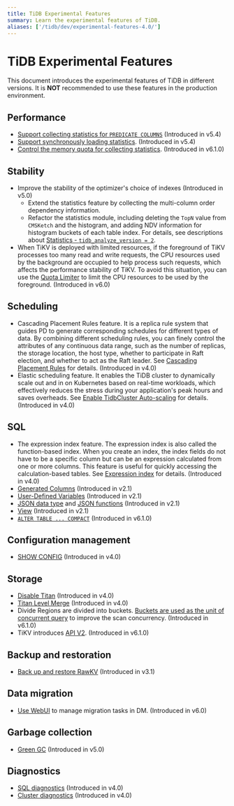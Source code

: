 ```yaml
---
title: TiDB Experimental Features
summary: Learn the experimental features of TiDB.
aliases: ['/tidb/dev/experimental-features-4.0/']
---
```


# TiDB Experimental Features

This document introduces the experimental features of TiDB in different versions. It is **NOT** recommended to use these features in the production environment.

## Performance

+ [Support collecting statistics for `PREDICATE COLUMNS`](/statistics.md#collect-statistics-on-some-columns) (Introduced in v5.4)
+ [Support synchronously loading statistics](/statistics.md#load-statistics). (Introduced in v5.4)
+ [Control the memory quota for collecting statistics](/statistics.md#the-memory-quota-for-collecting-statistics). (Introduced in v6.1.0)

## Stability

+ Improve the stability of the optimizer's choice of indexes (Introduced in v5.0)
    + Extend the statistics feature by collecting the multi-column order dependency information.
    + Refactor the statistics module, including deleting the `TopN` value from `CMSKetch` and the histogram, and adding NDV information for histogram buckets of each table index. For details, see descriptions about [Statistics - `tidb_analyze_version = 2`](/statistics.md).
+ When TiKV is deployed with limited resources, if the foreground of TiKV processes too many read and write requests, the CPU resources used by the background are occupied to help process such requests, which affects the performance stability of TiKV. To avoid this situation, you can use the [Quota Limiter](/tikv-configuration-file.md#quota) to limit the CPU resources to be used by the foreground. (Introduced in v6.0)

## Scheduling

+ Cascading Placement Rules feature. It is a replica rule system that guides PD to generate corresponding schedules for different types of data. By combining different scheduling rules, you can finely control the attributes of any continuous data range, such as the number of replicas, the storage location, the host type, whether to participate in Raft election, and whether to act as the Raft leader. See [Cascading Placement Rules](/configure-placement-rules.md) for details. (Introduced in v4.0)
+ Elastic scheduling feature. It enables the TiDB cluster to dynamically scale out and in on Kubernetes based on real-time workloads, which effectively reduces the stress during your application's peak hours and saves overheads. See [Enable TidbCluster Auto-scaling](https://docs.pingcap.com/tidb-in-kubernetes/stable/enable-tidb-cluster-auto-scaling) for details. (Introduced in v4.0)

## SQL

+ The expression index feature. The expression index is also called the function-based index. When you create an index, the index fields do not have to be a specific column but can be an expression calculated from one or more columns. This feature is useful for quickly accessing the calculation-based tables. See [Expression index](/sql-statements/sql-statement-create-index.md) for details. (Introduced in v4.0)
+ [Generated Columns](/generated-columns.md) (Introduced in v2.1)
+ [User-Defined Variables](/user-defined-variables.md) (Introduced in v2.1)
+ [JSON data type](/data-type-json.md) and [JSON functions](/functions-and-operators/json-functions.md) (Introduced in v2.1)
+ [View](/information-schema/information-schema-views.md) (Introduced in v2.1)
+ [`ALTER TABLE ... COMPACT`](/sql-statements/sql-statement-alter-table-compact.md) (Introduced in v6.1.0)

## Configuration management

+ [SHOW CONFIG](/sql-statements/sql-statement-show-config.md) (Introduced in v4.0)

## Storage

+ [Disable Titan](/storage-engine/titan-configuration.md#disable-titan-experimental) (Introduced in v4.0)
+ [Titan Level Merge](/storage-engine/titan-configuration.md#level-merge-experimental) (Introduced in v4.0)
+ Divide Regions are divided into buckets. [Buckets are used as the unit of concurrent query](/tune-region-performance.md#use-bucket-to-increase-concurrency) to improve the scan concurrency. (Introduced in v6.1.0)
+ TiKV introduces [API V2](/tikv-configuration-file.md#api-version-new-in-v610). (Introduced in v6.1.0)

## Backup and restoration

+ [Back up and restore RawKV](/br/rawkv-backup-and-restore.md) (Introduced in v3.1)

## Data migration

+ [Use WebUI](/dm/dm-webui-guide.md) to manage migration tasks in DM. (Introduced in v6.0)

## Garbage collection

+ [Green GC](/system-variables.md#tidb_gc_scan_lock_mode-new-in-v50) (Introduced in v5.0)

## Diagnostics

+ [SQL diagnostics](/information-schema/information-schema-sql-diagnostics.md) (Introduced in v4.0)
+ [Cluster diagnostics](/dashboard/dashboard-diagnostics-access.md) (Introduced in v4.0)
